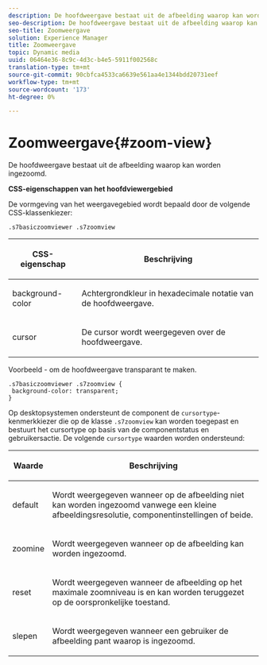 ```yaml
---
description: De hoofdweergave bestaat uit de afbeelding waarop kan worden ingezoomd.
seo-description: De hoofdweergave bestaat uit de afbeelding waarop kan worden ingezoomd.
seo-title: Zoomweergave
solution: Experience Manager
title: Zoomweergave
topic: Dynamic media
uuid: 06464e36-8c9c-4d3c-b4e5-5911f002568c
translation-type: tm+mt
source-git-commit: 90cbfca4533ca6639e561aa4e1344bdd20731eef
workflow-type: tm+mt
source-wordcount: '173'
ht-degree: 0%

---
```



# Zoomweergave{#zoom-view}

De hoofdweergave bestaat uit de afbeelding waarop kan worden ingezoomd.

<!--<a id="section_061E550C1C1D4DB2BD663A898895B38C"></a>-->

**CSS-eigenschappen van het hoofdviewergebied**

De vormgeving van het weergavegebied wordt bepaald door de volgende CSS-klassenkiezer:

```
.s7basiczoomviewer .s7zoomview
```

<table id="table_94EE3F5BBE4547C0B4943471CEE7EDE4"> 
 <thead> 
  <tr> 
   <th colname="col1" class="entry"> <p> CSS-eigenschap </p> </th> 
   <th colname="col2" class="entry"> <p>Beschrijving </p> </th> 
  </tr> 
 </thead>
 <tbody> 
  <tr> 
   <td colname="col1"> <p> <span class="codeph"> background-color  </span> </p> </td> 
   <td colname="col2"> <p> Achtergrondkleur in hexadecimale notatie van de hoofdweergave. </p> </td> 
  </tr> 
  <tr> 
   <td colname="col1"> <p> <span class="codeph"> cursor  </span> </p> </td> 
   <td colname="col2"> <p>De cursor wordt weergegeven over de hoofdweergave. </p> </td> 
  </tr> 
 </tbody> 
</table>

Voorbeeld - om de hoofdweergave transparant te maken.

```
.s7basiczoomviewer .s7zoomview { 
 background-color: transparent; 
}
```

Op desktopsystemen ondersteunt de component de `cursortype`-kenmerkkiezer die op de klasse `.s7zoomview` kan worden toegepast en bestuurt het cursortype op basis van de componentstatus en gebruikersactie. De volgende `cursortype` waarden worden ondersteund:

<table id="table_BC9FC40DA27B4A85995F4E9431AABF33"> 
 <thead> 
  <tr> 
   <th colname="col1" class="entry"> <p>Waarde </p> </th> 
   <th colname="col2" class="entry"> <p>Beschrijving </p> </th> 
  </tr> 
 </thead>
 <tbody> 
  <tr> 
   <td colname="col1"> <p> <span class="codeph"> default  </span> </p> </td> 
   <td colname="col2"> <p>Wordt weergegeven wanneer op de afbeelding niet kan worden ingezoomd vanwege een kleine afbeeldingsresolutie, componentinstellingen of beide. </p> </td> 
  </tr> 
  <tr> 
   <td colname="col1"> <p> <span class="codeph"> zoomine  </span> </p> </td> 
   <td colname="col2"> <p>Wordt weergegeven wanneer op de afbeelding kan worden ingezoomd. </p> </td> 
  </tr> 
  <tr> 
   <td colname="col1"> <p> <span class="codeph"> reset  </span> </p> </td> 
   <td colname="col2"> <p>Wordt weergegeven wanneer de afbeelding op het maximale zoomniveau is en kan worden teruggezet op de oorspronkelijke toestand. </p> </td> 
  </tr> 
  <tr> 
   <td colname="col1"> <p> <span class="codeph"> slepen  </span> </p> </td> 
   <td colname="col2"> <p>Wordt weergegeven wanneer een gebruiker de afbeelding pant waarop is ingezoomd. </p> </td> 
  </tr> 
 </tbody> 
</table>


